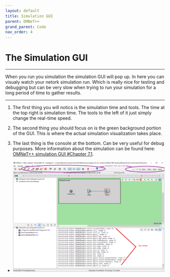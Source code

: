 ```yaml
---
layout: default
title: Simulation GUI
parent: OMNeT++
grand_parent: Code
nav_order: 4
---
```


# The Simulation GUI

***

When you run you simulation the simulation GUI will pop up. In here you can visualy watch your netork simulation run. Which is really nice for testing and debugging but can be very slow when trying to run your simulation for a long period of time to gather results.

***

1. The first thing you will notics is the simulation time and tools. The time at the top right is simulation time. The tools to the left of it just simply change the real-time speed.

2. The second thing you should focus on is the green background portion of the GUI. This is where the actual simulation visualization takes place.

3. The last thing is the console at the bottom. Can be very useful for debug purposes. More information about the simulation can be found here: [OMNeT++ simulation GUI #Chapter 7.1](https://doc.omnetpp.org/omnetpp/UserGuide.pdf).

 - ![](images\sg1.png)
